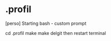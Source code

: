 # .profil
[perso] Starting bash - custom prompt 

cd .profil
make
make delgit
then restart terminal
